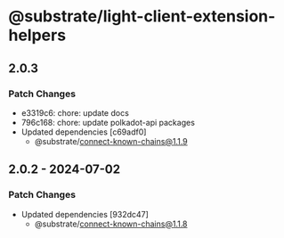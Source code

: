 # @substrate/light-client-extension-helpers

## 2.0.3

### Patch Changes

- e3319c6: chore: update docs
- 796c168: chore: update polkadot-api packages
- Updated dependencies [c69adf0]
  - @substrate/connect-known-chains@1.1.9

## 2.0.2 - 2024-07-02

### Patch Changes

- Updated dependencies [932dc47]
  - @substrate/connect-known-chains@1.1.8
